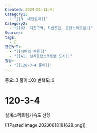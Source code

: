 ```yaml
---
Created: 2024-01-11(목)
Category1:
  - "[[3. 내진설계]]"
Category2:
  - "[[02. 지진구역, 지반조건, 응답스펙트럼]]"
Sources: 
tags:
  - 🧮
관련노트:
  - "[[지반의 분류]]"
  - "[[A1. 설계응답스펙트럼 도시]]"
정답:
  - "[[120-3-4 풀이]]"
---
```

중요::3
풀이::XO
반복도::6

# 120-3-4

설계스펙트럼가속도 산정

![[Pasted image 20230618181628.png]]